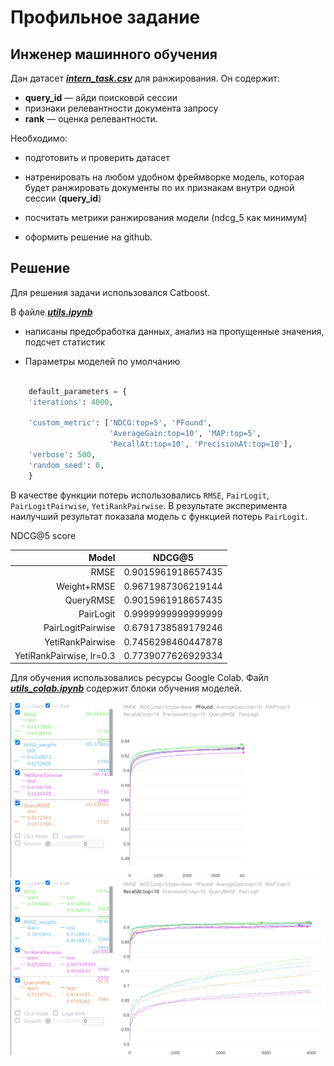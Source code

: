 # Профильное задание
## Инженер машинного обучения

Дан датасет [**_intern_task.csv_**](https://drive.google.com/file/d/1viFKqtYTtTiP9_EdBXVpCmWbNmxDiXWG/view?usp=sharing) для ранжирования. Он содержит: 
* **query_id** — айди поисковой сессии
* признаки релевантности документа запросу
* **rank** — оценка релевантности.

Необходимо:
* подготовить и проверить датасет

* натренировать на любом удобном фреймворке модель, которая будет ранжировать документы по их признакам внутри одной сессии (**query_id**) 

* посчитать метрики ранжирования модели (ndcg_5 как минимум)
    
* оформить решение на github.

## Решение
Для решения задачи использовался Catboost.

 В файле [**_utils.ipynb_**](https://github.com/MyDum-bsu/internship_vk_ml_2024/blob/main/utils.ipynb)
 
 * написаны предобработка данных, анализ на пропущенные значения, подсчет статистик
 
 * Параметры моделей по умолчанию 

```py

    default_parameters = {
    'iterations': 4000,

    'custom_metric': ['NDCG:top=5', 'PFound',
                      'AverageGain:top=10', 'MAP:top=5',
                      'RecallAt:top=10', 'PrecisionAt:top=10'],
    'verbose': 500,
    'random_seed': 0,
    }
```
В качестве функции потерь использовались `RMSE`, `PairLogit`, `PairLogitPairwise`, `YetiRankPairwise`. В результате эксперимента наилучший результат показала модель с функцией потерь `PairLogit`.

<summary>NDCG@5 score</summary>

| Model | NDCG@5 |
|------:|----------|
|     RMSE| 0.9015961918657435                      |
|     Weight+RMSE| 0.9671987306219144               |
|     QueryRMSE| 0.9015961918657435                 |
|     PairLogit| 0.9999999999999999                 |
|     PairLogitPairwise| 0.6791738589179246         |
|     YetiRankPairwise| 0.7456298460447878          |
|     YetiRankPairwise, lr=0.3| 0.7739077626929334  |



Для обучения использовались ресурсы Google Colab. Файл [**_utils_colab.ipynb_**](https://github.com/MyDum-bsu/internship_vk_ml_2024/blob/main/utils_colab.ipynb) содержит блоки обучения моделей.

![Alt текст](img/4k_pfound.png)
![Alt текст](img/4k_recall.png)



